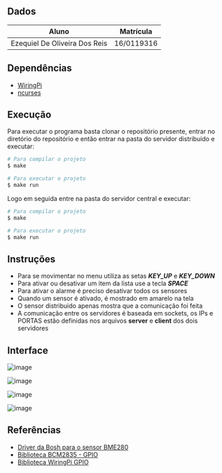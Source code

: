 ## Dados

| Aluno | Matrícula |
| --- | --- |
| Ezequiel De Oliveira Dos Reis | 16/0119316 |

## Dependências

* [WiringPi](http://wiringpi.com/)
* [ncurses](https://invisible-island.net/ncurses/announce.html)

## Execução

Para executar o programa basta clonar o repositório presente, entrar no diretório do repositório e então entrar na pasta do servidor distribuido e executar:

``` bash
# Para compilar o projeto
$ make

# Para executar o projeto
$ make run
```

Logo em seguida entre na pasta do servidor central e executar:


``` bash
# Para compilar o projeto
$ make

# Para executar o projeto
$ make run
```

## Instruções

- Para se movimentar no menu utiliza as setas ***KEY_UP*** e ***KEY_DOWN***
- Para ativar ou desativar um item da lista use a tecla ***SPACE***
- Para ativar o alarme é preciso desativar todos os sensores
- Quando um sensor é ativado, é mostrado em amarelo na tela
- O sensor distribuido apenas mostra que a comunicação foi feita
- A comunicação entre os servidores é baseada em sockets, os IPs e PORTAS estão definidas nos arquivos **server** e **client** dos dois servidores

## Interface 

![image](https://user-images.githubusercontent.com/37127457/115646566-c378e000-a2f8-11eb-9038-3d719bc71c5c.png)

![image](https://user-images.githubusercontent.com/37127457/115646592-d2f82900-a2f8-11eb-9dda-cbd15b68a4c6.png)

![image](https://user-images.githubusercontent.com/37127457/115646612-e1464500-a2f8-11eb-905d-40a99b75943e.png)

![image](https://user-images.githubusercontent.com/37127457/115646662-ffac4080-a2f8-11eb-8558-2dfc897286d6.png)


## Referências
 
- [Driver da Bosh para o sensor BME280](https://github.com/BoschSensortec/BME280_driver)  
- [Biblioteca BCM2835 - GPIO](http://www.airspayce.com/mikem/bcm2835/)  
- [Biblioteca WiringPi GPIO](http://wiringpi.com)  

